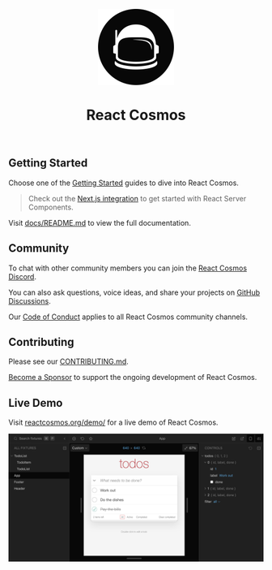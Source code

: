 <p align="center">
  <a href="https://reactcosmos.org"><img alt="Cosmos" width="150" height="150" src="/cosmos.png"></a>
  <h1 align="center">React Cosmos</h1>
</p>

<p align="center">
  <a aria-label="npm version" href="https://www.npmjs.com/package/react-cosmos"><img src="https://img.shields.io/npm/v/react-cosmos/next.svg?style=flat" alt="" /></a>
  <a aria-label="CI Status" href="https://github.com/react-cosmos/react-cosmos/actions/workflows/test.yml"><img src="https://github.com/react-cosmos/react-cosmos/actions/workflows/test.yml/badge.svg" alt="" /></a>
  <a aria-label="Codecov" href="https://app.codecov.io/gh/react-cosmos/react-cosmos"><img src="https://img.shields.io/codecov/c/github/react-cosmos/react-cosmos" alt="" /></a>
  <a aria-label="Twitter" href="https://twitter.com/ReactCosmos"><img src="https://img.shields.io/badge/twitter-follow-%2300acee" alt="" /></a>
  <a aria-label="Discord" href="https://discord.gg/3X95VgfnW5"><img src="https://img.shields.io/discord/620737684859781150?color=%236D74EF&label=discord" alt="" /></a>
  <a aria-label="PRs Welcome" href="https://github.com/react-cosmos/react-cosmos/blob/main/CONTRIBUTING.md#how-to-contribute"><img src="https://img.shields.io/badge/PRs-welcome-brightgreen.svg" alt="" /></a>
</p>

## Getting Started

Choose one of the [Getting Started](/docs/README.md#getting-started) guides to dive into React Cosmos.

> Check out the [Next.js integration](/docs/getting-started/next.md) to get started with React Server Components.

Visit [docs/README.md](/docs/README.md) to view the full documentation.

## Community

To chat with other community members you can join the [React Cosmos Discord](https://discord.gg/3X95VgfnW5).

You can also ask questions, voice ideas, and share your projects on [GitHub Discussions](https://github.com/react-cosmos/react-cosmos/discussions).

Our [Code of Conduct](/CODE_OF_CONDUCT.md) applies to all React Cosmos community channels.

## Contributing

Please see our [CONTRIBUTING.md](/CONTRIBUTING.md).

[Become a Sponsor](https://github.com/users/skidding/sponsorship) to support the ongoing development of React Cosmos.

## Live Demo

Visit [reactcosmos.org/demo/](https://reactcosmos.org/demo/) for a live demo of React Cosmos.

[![React Cosmos](/website/static/screenshot.png)](https://reactcosmos.org/demo/)
